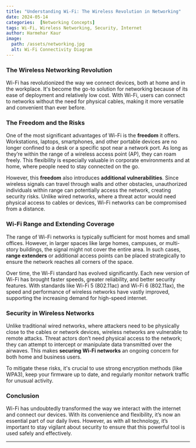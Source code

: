 ```yaml
---
title: "Understanding Wi-Fi: The Wireless Revolution in Networking"
date: 2024-05-14
categories:  [Networking Concepts]
tags: Wi-Fi, Wireless Networking, Security, Internet
author: Harmehar Kaur
image:
  path: /assets/networking.jpg
  alt: Wi-Fi Connectivity Diagram
---
```


### The Wireless Networking Revolution

Wi-Fi has revolutionized the way we connect devices, both at home and in the workplace. It's become the go-to solution for networking because of its ease of deployment and relatively low cost. With Wi-Fi, users can connect to networks without the need for physical cables, making it more versatile and convenient than ever before.

### The Freedom and the Risks

One of the most significant advantages of Wi-Fi is the **freedom** it offers. Workstations, laptops, smartphones, and other portable devices are no longer confined to a desk or a specific spot near a network port. As long as they’re within the range of a wireless access point (AP), they can roam freely. This flexibility is especially valuable in corporate environments and at home, where people need to stay connected on the go.

However, this **freedom** also introduces **additional vulnerabilities**. Since wireless signals can travel through walls and other obstacles, unauthorized individuals within range can potentially access the network, creating security risks. Unlike wired networks, where a threat actor would need physical access to cables or devices, Wi-Fi networks can be compromised from a distance.

### Wi-Fi Range and Extending Coverage

The range of Wi-Fi networks is typically sufficient for most homes and small offices. However, in larger spaces like large homes, campuses, or multi-story buildings, the signal might not cover the entire area. In such cases, **range extenders** or additional access points can be placed strategically to ensure the network reaches all corners of the space.

Over time, the Wi-Fi standard has evolved significantly. Each new version of Wi-Fi has brought faster speeds, greater reliability, and better security features. With standards like Wi-Fi 5 (802.11ac) and Wi-Fi 6 (802.11ax), the speed and performance of wireless networks have vastly improved, supporting the increasing demand for high-speed internet.

### Security in Wireless Networks

Unlike traditional wired networks, where attackers need to be physically close to the cables or network devices, wireless networks are vulnerable to remote attacks. Threat actors don’t need physical access to the network; they can attempt to intercept or manipulate data transmitted over the airwaves. This makes **securing Wi-Fi networks** an ongoing concern for both home and business users.

To mitigate these risks, it's crucial to use strong encryption methods (like WPA3), keep your firmware up to date, and regularly monitor network traffic for unusual activity.

### Conclusion

Wi-Fi has undoubtedly transformed the way we interact with the internet and connect our devices. With its convenience and flexibility, it’s now an essential part of our daily lives. However, as with all technology, it’s important to stay vigilant about security to ensure that this powerful tool is used safely and effectively.

---
